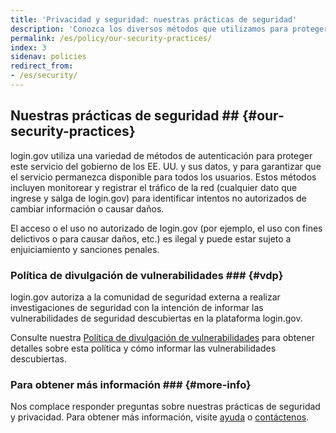 ```yaml
---
title: 'Privacidad y seguridad: nuestras prácticas de seguridad'
description: 'Conozca los diversos métodos que utilizamos para proteger este servicio del gobierno de EE. UU. Y sus datos, y para garantizar que el servicio permanezca disponible para todos los usuarios.'
permalink: /es/policy/our-security-practices/
index: 3
sidenav: policies
redirect_from:
- /es/security/
---
```


## Nuestras prácticas de seguridad ## {#our-security-practices}

login.gov utiliza una variedad de métodos de autenticación para proteger este servicio del gobierno de los EE. UU. y sus datos, y para garantizar que el servicio permanezca disponible para todos los usuarios. Estos métodos incluyen monitorear y registrar el tráfico de la red (cualquier dato que ingrese y salga de login.gov) para identificar intentos no autorizados de cambiar información o causar daños.

El acceso o el uso no autorizado de login.gov (por ejemplo, el uso con fines delictivos o para causar daños, etc.) es ilegal y puede estar sujeto a enjuiciamiento y sanciones penales.

### Política de divulgación de vulnerabilidades ### {#vdp}

login.gov autoriza a la comunidad de seguridad externa a realizar investigaciones de seguridad con la intención de informar las vulnerabilidades de seguridad descubiertas en la plataforma login.gov.

Consulte nuestra [Política de divulgación de vulnerabilidades](https://18f.gsa.gov/vulnerability-disclosure-policy/) para obtener detalles sobre esta política y cómo informar las vulnerabilidades descubiertas.

### Para obtener más información ### {#more-info}

Nos complace responder preguntas sobre nuestras prácticas de seguridad y privacidad. Para obtener más información, visite [ayuda](site.baseurl/help/) o [contáctenos](site.baseurl/contact/).
